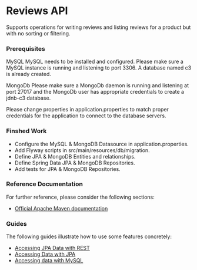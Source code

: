 # Reviews API 
Supports operations for writing reviews and listing reviews for a product but with no sorting or filtering.

### Prerequisites
MySQL
MySQL needs to be installed and configured. Please make sure a MySQL instance is running and listening to port 3306. A database named c3 is already created.

MongoDb
Please make sure a MongoDb daemon is running and listening at port 27017 and the MongoDb user has appropriate credentials to create a jdnb-c3 database.

Please change properties in application.properties to match proper credentials for the application to connect to the database servers.

### Finshed Work
* Configure the MySQL & MongoDB Datasource in application.properties.
* Add Flyway scripts in src/main/resources/db/migration.
* Define JPA & MongoDB Entities and relationships.
* Define Spring Data JPA & MongoDB Repositories.
* Add tests for JPA & MongoDB Repositories.

### Reference Documentation
For further reference, please consider the following sections:

* [Official Apache Maven documentation](https://maven.apache.org/guides/index.html)

### Guides
The following guides illustrate how to use some features concretely:

* [Accessing JPA Data with REST](https://spring.io/guides/gs/accessing-data-rest/)
* [Accessing Data with JPA](https://spring.io/guides/gs/accessing-data-jpa/)
* [Accessing data with MySQL](https://spring.io/guides/gs/accessing-data-mysql/)

